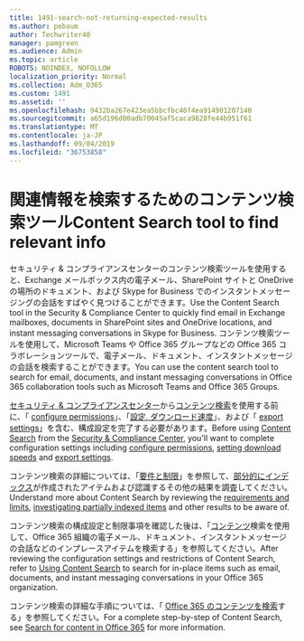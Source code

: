```yaml
---
title: 1491-search-not-returning-expected-results
ms.author: pebaum
author: Techwriter40
manager: pamgreen
ms.audience: Admin
ms.topic: article
ROBOTS: NOINDEX, NOFOLLOW
localization_priority: Normal
ms.collection: Adm_O365
ms.custom: 1491
ms.assetid: ''
ms.openlocfilehash: 9432ba267e423ea5bbcfbc40f4ea914901207140
ms.sourcegitcommit: a65d196d00adb70045af5caca9828fe44b951f61
ms.translationtype: MT
ms.contentlocale: ja-JP
ms.lasthandoff: 09/04/2019
ms.locfileid: "36753858"
---
```

# <a name="content-search-tool-to-find-relevant-info"></a><span data-ttu-id="7b569-102">関連情報を検索するためのコンテンツ検索ツール</span><span class="sxs-lookup"><span data-stu-id="7b569-102">Content Search tool to find relevant info</span></span>

<span data-ttu-id="7b569-103">セキュリティ & コンプライアンスセンターのコンテンツ検索ツールを使用すると、Exchange メールボックス内の電子メール、SharePoint サイトと OneDrive の場所のドキュメント、および Skype for Business でのインスタントメッセージングの会話をすばやく見つけることができます。</span><span class="sxs-lookup"><span data-stu-id="7b569-103">Use the Content Search tool in the Security & Compliance Center to quickly find email in Exchange mailboxes, documents in SharePoint sites and OneDrive locations, and instant messaging conversations in Skype for Business.</span></span> <span data-ttu-id="7b569-104">コンテンツ検索ツールを使用して、Microsoft Teams や Office 365 グループなどの Office 365 コラボレーションツールで、電子メール、ドキュメント、インスタントメッセージの会話を検索することができます。</span><span class="sxs-lookup"><span data-stu-id="7b569-104">You can use the content search tool to search for email, documents, and instant messaging conversations in Office 365 collaboration tools such as Microsoft Teams and Office 365 Groups.</span></span>


<span data-ttu-id="7b569-105">[セキュリティ & コンプライアンスセンター](https://sip.protection.office.com/homepage)から[コンテンツ検索](https://sip.protection.office.com/contentsearchbeta?ContentOnly=1)を使用する前に、「 [configure permissions](https://docs.microsoft.com/office365/securitycompliance/permissions-filtering-for-content-search)」、「[設定, ダウンロード速度](https://docs.microsoft.com/office365/securitycompliance/increase-download-speeds-when-exporting-ediscovery-results)」、および「 [export settings](https://docs.microsoft.com/office365/securitycompliance/disable-reports-when-you-export-content-search-results)」を含む、構成設定を完了する必要があります。</span><span class="sxs-lookup"><span data-stu-id="7b569-105">Before using [Content Search](https://sip.protection.office.com/contentsearchbeta?ContentOnly=1) from the [Security & Compliance Center](https://sip.protection.office.com/homepage), you'll want to complete configuration settings including [configure permissions](https://docs.microsoft.com/office365/securitycompliance/permissions-filtering-for-content-search), [setting download speeds](https://docs.microsoft.com/office365/securitycompliance/increase-download-speeds-when-exporting-ediscovery-results) and [export settings](https://docs.microsoft.com/office365/securitycompliance/disable-reports-when-you-export-content-search-results).</span></span>

<span data-ttu-id="7b569-106">コンテンツ検索の詳細については、「[要件と制限](https://docs.microsoft.com/office365/securitycompliance/limits-for-content-search)」を参照して、[部分的にインデックス](https://docs.microsoft.com/office365/securitycompliance/investigating-partially-indexed-items-in-ediscovery)が作成されたアイテムおよび認識するその他の結果を調査してください。</span><span class="sxs-lookup"><span data-stu-id="7b569-106">Understand more about Content Search by reviewing the [requirements and limits](https://docs.microsoft.com/office365/securitycompliance/limits-for-content-search), [investigating partially indexed items](https://docs.microsoft.com/office365/securitycompliance/investigating-partially-indexed-items-in-ediscovery) and other results to be aware of.</span></span>

<span data-ttu-id="7b569-107">コンテンツ検索の構成設定と制限事項を確認した後は、「[コンテンツ</a>検索を使用して、Office 365 組織の電子メール、ドキュメント、インスタントメッセージの会話などのインプレースアイテムを検索](https://docs.microsoft.com/office365/securitycompliance/content-search)する」を参照してください。</span><span class="sxs-lookup"><span data-stu-id="7b569-107">After reviewing the configuration settings and restrictions of Content Search, refer to [Using Content Search</a> to search for in-place items such as email, documents, and instant messaging conversations in your Office 365 organization](https://docs.microsoft.com/office365/securitycompliance/content-search).</span></span>

<span data-ttu-id="7b569-108">コンテンツ検索の詳細な手順については、「 [Office 365 のコンテンツを検索](https://docs.microsoft.com/office365/securitycompliance/search-for-content)する」を参照してください。</span><span class="sxs-lookup"><span data-stu-id="7b569-108">For a complete step-by-step of Content Search, see [Search for content in Office 365](https://docs.microsoft.com/office365/securitycompliance/search-for-content) for more information.</span></span>
